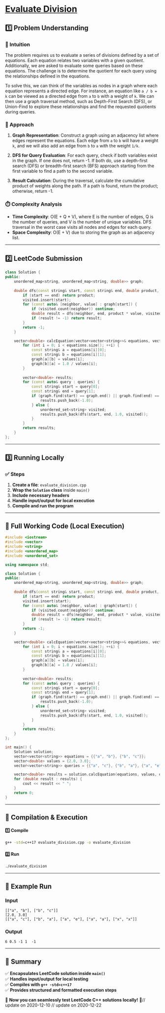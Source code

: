 # **[Evaluate Division](https://leetcode.com/problems/evaluate-division/description/)**  

## **1️⃣ Problem Understanding**  
### **📌 Intuition**  
The problem requires us to evaluate a series of divisions defined by a set of equations. Each equation relates two variables with a given quotient. Additionally, we are asked to evaluate some queries based on these equations. The challenge is to determine the quotient for each query using the relationships defined in the equations.

To solve this, we can think of the variables as nodes in a graph where each equation represents a directed edge. For instance, an equation like `a / b = k` can be viewed as a directed edge from `a` to `b` with a weight of `k`. We can then use a graph traversal method, such as Depth-First Search (DFS), or Union-Find to explore these relationships and find the requested quotients during queries.

### **🚀 Approach**  
1. **Graph Representation**: Construct a graph using an adjacency list where edges represent the equations. Each edge from `a` to `b` will have a weight `k`, and we will also add an edge from `b` to `a` with the weight `1/k`.
   
2. **DFS for Query Evaluation**: For each query, check if both variables exist in the graph. If one does not, return -1. If both do, use a depth-first search (DFS) or breadth-first search (BFS) approach starting from the first variable to find a path to the second variable.
   
3. **Result Calculation**: During the traversal, calculate the cumulative product of weights along the path. If a path is found, return the product; otherwise, return -1.

### **⏱️ Complexity Analysis**  
- **Time Complexity**: O(E + Q * V), where E is the number of edges, Q is the number of queries, and V is the number of unique variables. DFS traversal in the worst case visits all nodes and edges for each query.
- **Space Complexity**: O(E + V) due to storing the graph as an adjacency list.

---  

## **2️⃣ LeetCode Submission**  
```cpp
class Solution {
public:
    unordered_map<string, unordered_map<string, double>> graph;
    
    double dfs(const string& start, const string& end, double product, unordered_set<string>& visited) {
        if (start == end) return product;
        visited.insert(start);
        for (const auto& [neighbor, value] : graph[start]) {
            if (visited.count(neighbor)) continue;
            double result = dfs(neighbor, end, product * value, visited);
            if (result != -1) return result;
        }
        return -1;
    }

    vector<double> calcEquation(vector<vector<string>>& equations, vector<double>& values, vector<vector<string>>& queries) {
        for (int i = 0; i < equations.size(); ++i) {
            const string& a = equations[i][0];
            const string& b = equations[i][1];
            graph[a][b] = values[i];
            graph[b][a] = 1.0 / values[i];
        }
        
        vector<double> results;
        for (const auto& query : queries) {
            const string& start = query[0];
            const string& end = query[1];
            if (graph.find(start) == graph.end() || graph.find(end) == graph.end()) {
                results.push_back(-1.0);
            } else {
                unordered_set<string> visited;
                results.push_back(dfs(start, end, 1.0, visited));
            }
        }
        return results;
    }
};  
```

---  

## **3️⃣ Running Locally**  
### **✅ Steps**  
1. **Create a file**: `evaluate_division.cpp`  
2. **Wrap the `Solution` class** inside `main()`  
3. **Include necessary headers**  
4. **Handle input/output for local execution**  
5. **Compile and run the program**  

---  

## **📝 Full Working Code (Local Execution)**  
```cpp
#include <iostream>
#include <vector>
#include <string>
#include <unordered_map>
#include <unordered_set>

using namespace std;

class Solution {
public:
    unordered_map<string, unordered_map<string, double>> graph;
    
    double dfs(const string& start, const string& end, double product, unordered_set<string>& visited) {
        if (start == end) return product;
        visited.insert(start);
        for (const auto& [neighbor, value] : graph[start]) {
            if (visited.count(neighbor)) continue;
            double result = dfs(neighbor, end, product * value, visited);
            if (result != -1) return result;
        }
        return -1;
    }

    vector<double> calcEquation(vector<vector<string>>& equations, vector<double>& values, vector<vector<string>>& queries) {
        for (int i = 0; i < equations.size(); ++i) {
            const string& a = equations[i][0];
            const string& b = equations[i][1];
            graph[a][b] = values[i];
            graph[b][a] = 1.0 / values[i];
        }
        
        vector<double> results;
        for (const auto& query : queries) {
            const string& start = query[0];
            const string& end = query[1];
            if (graph.find(start) == graph.end() || graph.find(end) == graph.end()) {
                results.push_back(-1.0);
            } else {
                unordered_set<string> visited;
                results.push_back(dfs(start, end, 1.0, visited));
            }
        }
        return results;
    }
};

int main() {
    Solution solution;
    vector<vector<string>> equations = {{"a", "b"}, {"b", "c"}};
    vector<double> values = {2.0, 3.0};
    vector<vector<string>> queries = {{"a", "c"}, {"b", "a"}, {"a", "e"}, {"a", "a"}, {"x", "x"}};

    vector<double> results = solution.calcEquation(equations, values, queries);
    for (double result : results) {
        cout << result << " ";
    }
    return 0;
}
```  

---  

## **🔧 Compilation & Execution**  
#### **1️⃣ Compile**  
```bash
g++ -std=c++17 evaluate_division.cpp -o evaluate_division
```  

#### **2️⃣ Run**  
```bash
./evaluate_division
```  

---  

## **🎯 Example Run**  
### **Input**  
```
[["a", "b"], ["b", "c"]]
[2.0, 3.0]
[["a", "c"], ["b", "a"], ["a", "e"], ["a", "a"], ["x", "x"]]
```  
### **Output**  
```
6 0.5 -1 1  -1 
```  

---  

## **📌 Summary**  
✅ **Encapsulates LeetCode solution inside `main()`**  
✅ **Handles input/output for local testing**  
✅ **Compiles with `g++ -std=c++17`**  
✅ **Provides structured and formatted execution steps**  

🚀 **Now you can seamlessly test LeetCode C++ solutions locally!** 🚀// update on 2020-12-10
// update on 2020-12-22
